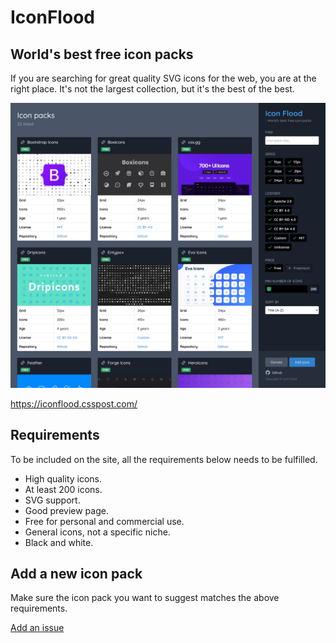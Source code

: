 # IconFlood

## World's best free icon packs

If you are searching for great quality SVG icons for the web, you are at the right place. It's not the largest collection, but it's the best of the best.

[![IconFlood](screenshot.jpg)](https://iconflood.csspost.com/)

https://iconflood.csspost.com/

## Requirements

To be included on the site, all the requirements below needs to be fulfilled.

- High quality icons.
- At least 200 icons.
- SVG support.
- Good preview page.
- Free for personal and commercial use.
- General icons, not a specific niche.
- Black and white.

## Add a new icon pack

Make sure the icon pack you want to suggest matches the above requirements.

[Add an issue](https://github.com/jenstornell/iconflood/issues)
